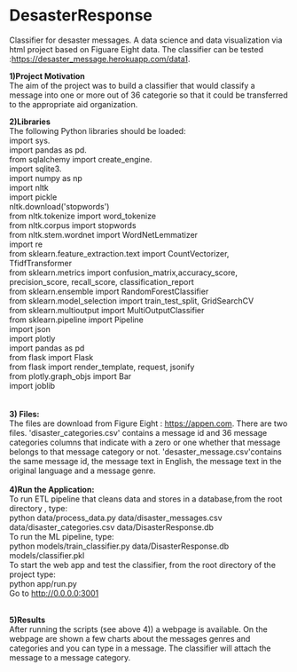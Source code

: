 # DesasterResponse
Classifier for desaster messages. 
A data science and data visualization via html project based on Figuare Eight data.
The classifier can be tested :https://desaster_message.herokuapp.com/data1. 

**1)Project Motivation**</br>
The aim of the project was to build a classifier that would classify a message into one or more out of 36 categorie so that it could be transferred to the appropriate aid organization.

**2)Libraries**</br>
The following Python libraries should be loaded:</br>
import sys. </br>
import pandas as pd.</br> 
from sqlalchemy import create_engine.</br> 
import sqlite3.</br> 
import numpy as np </br>
import nltk </br>
import pickle <br/>
nltk.download('stopwords') </br>
from nltk.tokenize import word_tokenize </br>
from nltk.corpus import stopwords </br>
from nltk.stem.wordnet import WordNetLemmatizer </br>
import re </br>
from sklearn.feature_extraction.text import CountVectorizer, TfidfTransformer </br>
from sklearn.metrics import confusion_matrix,accuracy_score, precision_score, recall_score, classification_report</br>
from sklearn.ensemble import RandomForestClassifier </br>
from sklearn.model_selection import train_test_split, GridSearchCV </br>
from sklearn.multioutput import MultiOutputClassifier </br>
from sklearn.pipeline import Pipeline </br>
import json</br>
import plotly </br>
import pandas as pd </br>
from flask import Flask </br>
from flask import render_template, request, jsonify <br>
from plotly.graph_objs import Bar</br>
import joblib </br>
</br>
</br>
**3) Files:**</br>
The files are download from Figure Eight : https://appen.com. There are two files. 'disaster_categories.csv' contains a message id and 36 message categories columns that indicate with a zero or one whether that message belongs to that message category or not. 'desaster_message.csv'contains the same message id, the message text in English, the message text in the original language and a message genre.
</br>
</br>
**4)Run the Application:**
</br>
To run ETL pipeline that cleans data and stores in a database,from the root directory , type: </br>
python data/process_data.py data/disaster_messages.csv data/disaster_categories.csv data/DisasterResponse.db 
</br>
To run the ML pipeline, type:</br>
python models/train_classifier.py data/DisasterResponse.db models/classifier.pkl
</br>
To start the web app and test the classifier, from the root directory of the project type:</br>
python app/run.py</br>
Go to http://0.0.0.0:3001
</br>
</br>  

**5)Results** </br>
After running the scripts (see above 4)) a webpage is available.
On the webpage are shown a few charts about the messages genres and categories and you can type in a message. The classifier will attach the message to a message category.
